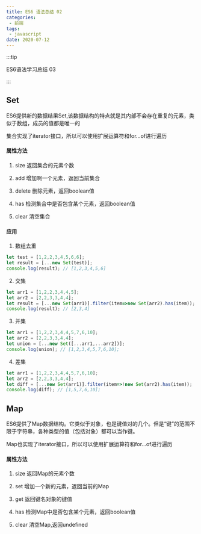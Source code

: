 ```yaml
---
title: ES6 语法总结 02
categories:
 - 前端
tags:
 - javascript
date: 2020-07-12
---
```


:::tip

ES6语法学习总结 03

:::

<!-- more -->


## Set

ES6提供新的数据结果Set,该数据结构的特点就是其内部不会存在重复的元素，类似于数组，成员的值都是唯一的

集合实现了iterator接口，所以可以使用扩展运算符和for...of进行遍历


#### 属性方法
1. size 返回集合的元素个数

2. add  增加啊一个元素，返回当前集合

3. delete   删除元素，返回boolean值

4. has  检测集合中是否包含某个元素，返回boolean值

5. clear 清空集合

#### 应用

1. 数组去重
```js
let test = [1,2,2,3,4,5,6,6];
let result = [...new Set(test)];
console.log(result); // [1,2,3,4,5,6]
```
2. 交集
```js
let arr1 = [1,2,2,3,4,4,5];
let arr2 = [2,2,3,3,4,4];
let result = [...new Set(arr1)].filter(item=>new Set(arr2).has(item));
console.log(result); // [2,3,4]
```
3. 并集
```js
let arr1 = [1,2,2,3,4,4,5,7,6,10];
let arr2 = [2,2,3,3,4,4];
let union = [...new Set([...arr1,...arr2])];
console.log(union); // [1,2,3,4,5,7,6,10];
```
4. 差集
```js
let arr1 = [1,2,2,3,4,4,5,7,6,10];
let arr2 = [2,2,3,3,4,4];
let diff = [...new Set(arr1)].filter(item=>!new Set(arr2).has(item));
console.log(diff); // [1,5,7,6,10];
```

## Map

ES6提供了Map数据结构。它类似于对象，也是键值对的几个。但是“键”的范围不限于字符串，各种类型的值（包括对象）都可以当作键。

Map也实现了iterator接口，所以可以使用扩展运算符和for...of进行遍历

#### 属性方法

1. size 返回Map的元素个数

2. set  增加一个新的元素，返回当前的Map

3. get  返回键名对象的键值

4. has  检测Map中是否包含某个元素，返回boolean值

5. clear    清空Map,返回undefined